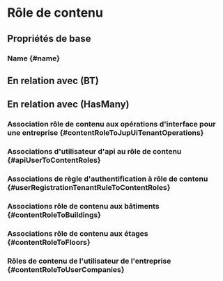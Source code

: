 # Rôle de contenu



## Propriétés de base

### Name {#name}
        


## En relation avec (BT)



## En relation avec (HasMany)

### Association rôle de contenu aux opérations d'interface pour une entreprise {#contentRoleToJupUiTenantOperations}
        

### Associations d'utilisateur d'api au rôle de contenu {#apiUserToContentRoles}
        

### Associations de règle d'authentification à rôle de contenu {#userRegistrationTenantRuleToContentRoles}
        

### Associations rôle de contenu aux bâtiments {#contentRoleToBuildings}
        

### Associations rôle de contenu aux étages {#contentRoleToFloors}
        

### Rôles de contenu de l'utilisateur de l'entreprise {#contentRoleToUserCompanies}
        


<!--- THIS FILE IS GENERATED PLEASE DO NOT EDIT IT DIRECTLY --->
